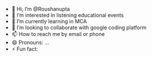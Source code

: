 - 👋 Hi, I’m @Roushanupta
- 👀 I’m interested in listening educational events
- 🌱 I’m currently learning in MCA
- 💞️ I’m looking to collaborate with google coding platform
- 📫 How to reach me by email or phone
- 😄 Pronouns: ...
- ⚡ Fun fact: 

<!---
Roushanupta/Roushanupta is a ✨ special ✨ repository because its `README.md` (this file) appears on your GitHub profile.
You can click the Preview link to take a look at your changes.
--->
